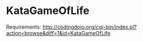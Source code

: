 # KataGameOfLife

Requirements:
http://codingdojo.org/cgi-bin/index.pl?action=browse&diff=1&id=KataGameOfLife
